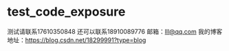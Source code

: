# test_code_exposure

测试请联系17610350848
还可以联系18910089776
邮箱：lll@qq.com
我的博客地址：https://blog.csdn.net/18299991?type=blog
